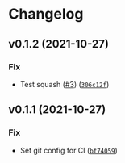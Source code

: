 # Changelog

<!--next-version-placeholder-->

## v0.1.2 (2021-10-27)
### Fix
* Test squash ([#3](https://github.com/MRichards99/datagateway-api/issues/3)) ([`306c12f`](https://github.com/MRichards99/datagateway-api/commit/306c12fd107fefbb63337d581cd0e453b5bbccb7))

## v0.1.1 (2021-10-27)
### Fix
* Set git config for CI ([`bf74059`](https://github.com/MRichards99/datagateway-api/commit/bf7405955cc2be889e0fe734c67040c14cdfc899))
